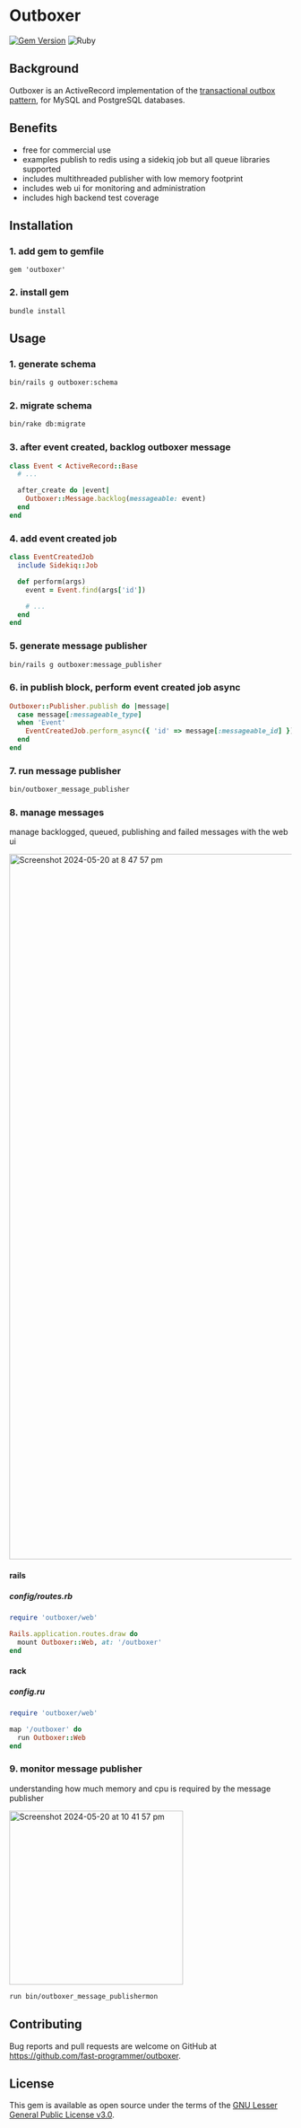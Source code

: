 # Outboxer

[![Gem Version](https://badge.fury.io/rb/outboxer.svg)](https://badge.fury.io/rb/outboxer)
![Ruby](https://github.com/fast-programmer/outboxer/actions/workflows/master.yml/badge.svg)

## Background

Outboxer is an ActiveRecord implementation of the [transactional outbox pattern](https://microservices.io/patterns/data/transactional-outbox.html), for MySQL and PostgreSQL databases.

## Benefits

* free for commercial use
* examples publish to redis using a sidekiq job but all queue libraries supported
* includes multithreaded publisher with low memory footprint
* includes web ui for monitoring and administration
* includes high backend test coverage

## Installation

### 1. add gem to gemfile

```
gem 'outboxer'
```

### 2. install gem

```
bundle install
```

## Usage

### 1. generate schema

```bash
bin/rails g outboxer:schema
```

### 2. migrate schema

```bash
bin/rake db:migrate
```

###  3. after event created, backlog outboxer message

```ruby
class Event < ActiveRecord::Base
  # ...

  after_create do |event|
    Outboxer::Message.backlog(messageable: event)
  end
end
```

### 4. add event created job

```ruby
class EventCreatedJob
  include Sidekiq::Job

  def perform(args)
    event = Event.find(args['id'])

    # ...
  end
end
```

### 5. generate message publisher

```bash
bin/rails g outboxer:message_publisher
```

### 6. in publish block, perform event created job async

```ruby
Outboxer::Publisher.publish do |message|
  case message[:messageable_type]
  when 'Event'
    EventCreatedJob.perform_async({ 'id' => message[:messageable_id] })
  end
end
```

### 7. run message publisher

```bash
bin/outboxer_message_publisher
```

### 8. manage messages

manage backlogged, queued, publishing and failed messages with the web ui

<img width="1257" alt="Screenshot 2024-05-20 at 8 47 57 pm" src="https://github.com/fast-programmer/outboxer/assets/394074/0446bc7e-9d5f-4fe1-b210-ff394bdacdd6">

#### rails

##### config/routes.rb

```ruby
require 'outboxer/web'

Rails.application.routes.draw do
  mount Outboxer::Web, at: '/outboxer'
end
```

#### rack

##### config.ru

```ruby
require 'outboxer/web'

map '/outboxer' do
  run Outboxer::Web
end
```

### 9. monitor message publisher

understanding how much memory and cpu is required by the message publisher

<img width="310" alt="Screenshot 2024-05-20 at 10 41 57 pm" src="https://github.com/fast-programmer/outboxer/assets/394074/1222ad47-15e3-44d1-bb45-6abc6b3e4325">

```bash
run bin/outboxer_message_publishermon
```

## Contributing

Bug reports and pull requests are welcome on GitHub at https://github.com/fast-programmer/outboxer.

## License

This gem is available as open source under the terms of the [GNU Lesser General Public License v3.0](https://www.gnu.org/licenses/lgpl-3.0.html).
